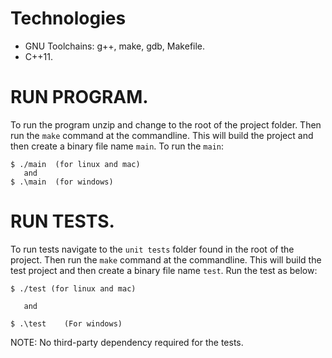 # Technologies
*  GNU Toolchains: g++, make, gdb, Makefile.
*  C++11.

# RUN PROGRAM.
To run the program unzip and change to the root of the project folder.
Then run the `make` command at the commandline. This will build the project
and then create a binary file name `main`. To run the `main`:
```
$ ./main  (for linux and mac)
   and
$ .\main  (for windows)
```

# RUN TESTS.
To run tests navigate to the `unit tests` folder found in the root of the project. Then  run the `make` command at the commandline. This will build the test project and then create a binary file name `test`. Run the test as below:
```
$ ./test (for linux and mac)
   
   and

$ .\test    (For windows)
```
NOTE: No third-party dependency required for the tests.